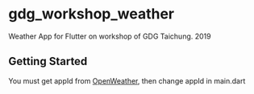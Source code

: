 # gdg_workshop_weather

Weather App for Flutter on workshop of GDG Taichung. 2019

## Getting Started

You must get appId from [OpenWeather](https://openweathermap.org), then change appId in main.dart